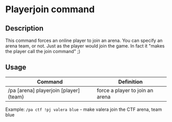# Playerjoin command

## Description

This command forces an online player to join an arena. You can specify an arena team, or not. Just as the player would join the game. In fact it "makes the player call the join command" ;)

## Usage

Command |  Definition
------------- | -------------
/pa [arena] playerjoin [player] (team)    | force a player to join an arena

Example: `/pa ctf !pj valera blue` - make valera join the CTF arena, team blue

